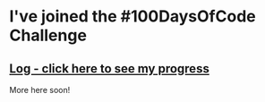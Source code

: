 # I've joined the #100DaysOfCode Challenge

## [Log - click here to see my progress](https://github.com/AnishDe12020/100-days-of-code/blob/master/log.md)

More here soon!
